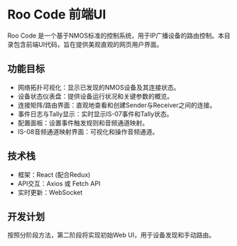 # Roo Code 前端UI

Roo Code 是一个基于NMOS标准的控制系统，用于IP广播设备的路由控制。本目录包含前端UI代码，旨在提供美观直观的网页用户界面。

## 功能目标

- 网络拓扑可视化：显示已发现的NMOS设备及其连接状态。
- 设备状态仪表盘：提供设备运行状况和关键参数的概览。
- 连接矩阵/路由界面：直观地查看和创建Sender与Receiver之间的连接。
- 事件日志与Tally显示：实时显示IS-07事件和Tally状态。
- 配置面板：设置事件触发规则和音频通道映射。
- IS-08音频通道映射界面：可视化和操作音频通道。

## 技术栈

- 框架：React (配合Redux)
- API交互：Axios 或 Fetch API
- 实时更新：WebSocket

## 开发计划

按照分阶段方法，第二阶段将实现初始Web UI，用于设备发现和手动路由。